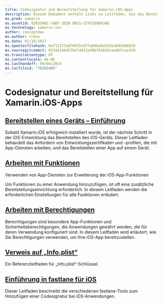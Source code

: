```yaml
---
title: Codesignatur und Bereitstellung für Xamarin.iOS-Apps
description: Dieses Dokument enthält Links zu Leitfäden, die das Bereitstellen von Geräten, das Arbeiten mit Funktionen, Berechtigungen, der Datei „Info.plist“ und fastlane beschreiben.
ms.prod: xamarin
ms.assetid: 92B35AB1-7AB7-3D3B-DB31-CC971E0B43AE
ms.technology: xamarin-ios
author: conceptdev
ms.author: crdun
ms.date: 01/18/2017
ms.openlocfilehash: 6af12373a8704351d77a09ba9a55da3845686828
ms.sourcegitcommit: 933de144d1fbe7d412e49b743839cae4bfcac439
ms.translationtype: HT
ms.contentlocale: de-DE
ms.lasthandoff: 09/04/2019
ms.locfileid: "70281485"
---
```

# <a name="code-signing-and-provisioning-for-xamarinios-apps"></a>Codesignatur und Bereitstellung für Xamarin.iOS-Apps

## <a name="device-provisioning--introductioniosget-startedinstallationdevice-provisioningindexmd"></a>[Bereitstellen eines Geräts – Einführung](~/ios/get-started/installation/device-provisioning/index.md)

Sobald Xamarin.iOS erfolgreich installiert wurde, ist der nächste Schritt in der iOS-Entwicklung das Bereitstellen des iOS-Geräts. Dieser Leitfaden behandelt das Anfordern von Entwicklungszertifikaten und -profilen, die mit App-Diensten arbeiten, und das Bereitstellen einer App auf einem Gerät.

## <a name="working-with-capabilitiescapabilitiesindexmd"></a>[Arbeiten mit Funktionen](capabilities/index.md)

Verwenden von App-Diensten zur Erweiterung der iOS-App-Funktionen

Um Funktionen zu einer Anwendung hinzuzufügen, ist oft eine zusätzliche Bereitstellungseinrichtung erforderlich. In diesem Leitfaden werden die erforderlichen Einstellungen für alle Funktionen erläutert.

## <a name="working-with-entitlementsentitlementsmd"></a>[Arbeiten mit Berechtigungen](entitlements.md)

Berechtigungen sind besondere App-Funktionen und Sicherheitsberechtigungen, die Anwendungen gewährt werden, die für deren Verwendung konfiguriert sind. In diesem Leitfaden wird erläutert, wie Sie Berechtigungen verwenden, um Ihre iOS-App bereitzustellen.

## <a name="infoplist-referenceinfoplist-referencemd"></a>[Verweis auf „Info.plist“](infoplist-reference.md)

Ein Referenzleitfaden für „Info.plist“-Schlüssel.

## <a name="introduction-to-fastlane-for-iosiosdeploy-testprovisioningfastlaneindexmd"></a>[Einführung in fastlane für iOS](~/ios/deploy-test/provisioning/fastlane/index.md)

Dieser Leitfaden beschreibt die verschiedenen fastlane-Tools zum Hinzufügen einer Codesignatur bei iOS-Anwendungen.
